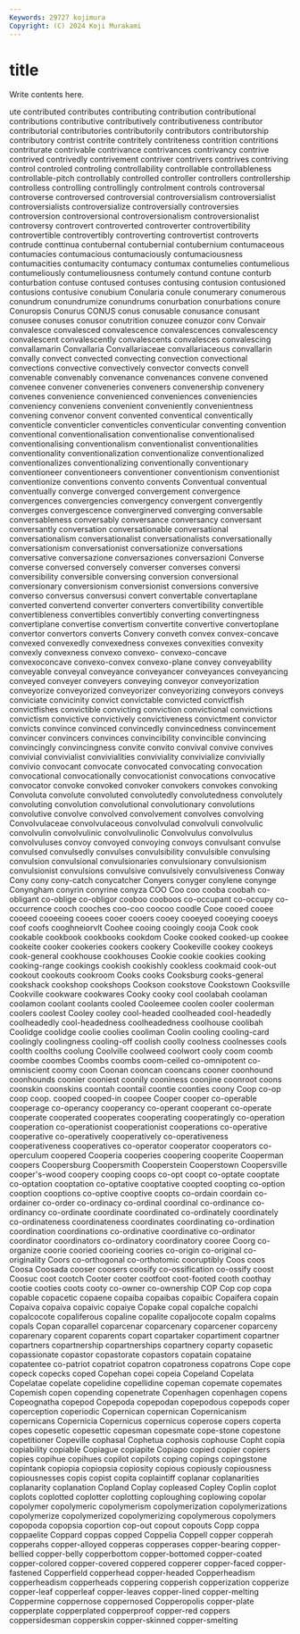 ```yaml
---
Keywords: 29727 kojimura
Copyright: (C) 2024 Koji Murakami
---
```


# title

Write contents here.



ute contributed contributes contributing contribution contributional contributions
contributive contributively contributiveness contributor contributorial contributories contributorily contributors contributorship contributory
contrist contrite contritely contriteness contrition contritions contriturate contrivable contrivance contrivances
contrivancy contrive contrived contrivedly contrivement contriver contrivers contrives contriving control
controled controling controllability controllable controllableness controllable-pitch controllably controlled controller controllers
controllership controlless controlling controllingly controlment controls controversal controverse controversed controversial
controversialism controversialist controversialists controversialize controversially controversies controversion controversional controversionalism controversionalist
controversy controvert controverted controverter controvertibility controvertible controvertibly controverting controvertist controverts
contrude conttinua contubernal contubernial contubernium contumaceous contumacies contumacious contumaciously contumaciousness
contumacities contumacity contumacy contumax contumelies contumelious contumeliously contumeliousness contumely contund
contune conturb conturbation contuse contused contuses contusing contusion contusioned contusions
contusive conubium Conularia conule conumerary conumerous conundrum conundrumize conundrums conurbation
conurbations conure Conuropsis Conurus CONUS conus conusable conusance conusant conusee
conuses conusor conutrition conuzee conuzor conv Convair convalesce convalesced convalescence
convalescences convalescency convalescent convalescently convalescents convalesces convalescing convallamarin Convallaria Convallariaceae
convallariaceous convallarin convally convect convected convecting convection convectional convections convective
convectively convector convects convell convenable convenably convenance convenances convene convened
convenee convener conveneries conveners convenership convenery convenes convenience convenienced conveniences
conveniencies conveniency conveniens convenient conveniently convenientness convening convenor convent convented
conventical conventically conventicle conventicler conventicles conventicular conventing convention conventional conventionalisation
conventionalise conventionalised conventionalising conventionalism conventionalist conventionalities conventionality conventionalization conventionalize conventionalized
conventionalizes conventionalizing conventionally conventionary conventioneer conventioneers conventioner conventionism conventionist conventionize
conventions convento convents Conventual conventual conventually converge converged convergement convergence
convergences convergencies convergency convergent convergently converges convergescence converginerved converging conversable
conversableness conversably conversance conversancy conversant conversantly conversation conversationable conversational conversationalism
conversationalist conversationalists conversationally conversationism conversationist conversationize conversations conversative conversazione conversaziones
conversazioni Converse converse conversed conversely converser converses conversi conversibility conversible
conversing conversion conversional conversionary conversionism conversionist conversions conversive converso conversus
conversusi convert convertable convertaplane converted convertend converter converters convertibility convertible
convertibleness convertibles convertibly converting convertingness convertiplane convertise convertism convertite convertive
convertoplane convertor convertors converts Convery conveth convex convex-concave convexed convexedly
convexedness convexes convexities convexity convexly convexness convexo convexo- convexo-concave convexoconcave
convexo-convex convexo-plane convey conveyability conveyable conveyal conveyance conveyancer conveyances conveyancing
conveyed conveyer conveyers conveying conveyor conveyorization conveyorize conveyorized conveyorizer conveyorizing
conveyors conveys conviciate convicinity convict convictable convicted convictfish convictfishes convictible
convicting conviction convictional convictions convictism convictive convictively convictiveness convictment convictor
convicts convince convinced convincedly convincedness convincement convincer convincers convinces convincibility
convincible convincing convincingly convincingness convite convito convival convive convives convivial
convivialist convivialities conviviality convivialize convivially convivio convocant convocate convocated convocating
convocation convocational convocationally convocationist convocations convocative convocator convoke convoked convoker
convokers convokes convoking Convoluta convolute convoluted convolutedly convolutedness convolutely convoluting
convolution convolutional convolutionary convolutions convolutive convolve convolved convolvement convolves convolving
Convolvulaceae convolvulaceous convolvulad convolvuli convolvulic convolvulin convolvulinic convolvulinolic Convolvulus convolvulus
convolvuluses convoy convoyed convoying convoys convulsant convulse convulsed convulsedly convulses
convulsibility convulsible convulsing convulsion convulsional convulsionaries convulsionary convulsionism convulsionist convulsions
convulsive convulsively convulsiveness Conway Cony cony cony-catch conycatcher Conyers conyger
conylene conynge Conyngham conyrin conyrine conyza COO Coo coo cooba
coobah co-obligant co-oblige co-obligor cooboo cooboos co-occupant co-occupy co-occurrence cooch
cooches coo-coo coocoo coodle Cooe cooed cooee cooeed cooeeing cooees
cooer cooers cooey cooeyed cooeying cooeys coof coofs cooghneiorvlt Coohee
cooing cooingly cooja Cook cook cookable cookbook cookbooks cookdom Cooke
cooked cooked-up cookee cookeite cooker cookeries cookers cookery Cookeville cookey
cookeys cook-general cookhouse cookhouses Cookie cookie cookies cooking cooking-range cookings
cookish cookishly cookless cookmaid cook-out cookout cookouts cookroom Cooks cooks
Cooksburg cooks-general cookshack cookshop cookshops Cookson cookstove Cookstown Cooksville Cookville
cookware cookwares Cooky cooky cool coolabah coolaman coolamon coolant coolants
cooled Cooleemee coolen cooler coolerman coolers coolest Cooley cooley cool-headed
coolheaded cool-headedly coolheadedly cool-headedness coolheadedness coolhouse coolibah Coolidge coolidge coolie
coolies cooliman Coolin cooling cooling-card coolingly coolingness cooling-off coolish coolly
coolness coolnesses cools coolth coolths coolung Coolville coolweed coolwort cooly
coom coomb coombe coombes Coombs coombs coom-ceiled co-omnipotent co-omniscient coomy
coon Coonan cooncan cooncans cooner coonhound coonhounds coonier cooniest coonily
cooniness coonjine coonroot coons coonskin coonskins coontah coontail coontie coonties
coony Coop co-op coop coop. cooped cooped-in coopee Cooper cooper
co-operable cooperage co-operancy cooperancy co-operant cooperant co-operate cooperate cooperated cooperates
cooperating cooperatingly co-operation cooperation co-operationist cooperationist cooperations co-operative cooperative co-operatively
cooperatively co-operativeness cooperativeness cooperatives co-operator cooperator cooperators co-operculum coopered Cooperia
cooperies coopering cooperite Cooperman coopers Coopersburg Coopersmith Cooperstein Cooperstown Coopersville
cooper's-wood coopery cooping coops co-opt coopt co-optate cooptate co-optation cooptation
co-optative cooptative coopted coopting co-option cooption cooptions co-optive cooptive coopts
co-ordain coordain co-ordainer co-order co-ordinacy co-ordinal coordinal co-ordinance co-ordinancy co-ordinate
coordinate coordinated co-ordinately coordinately co-ordinateness coordinateness coordinates coordinating co-ordination coordination
coordinations co-ordinative coordinative co-ordinator coordinator coordinators co-ordinatory coordinatory cooree Coorg
co-organize coorie cooried coorieing coories co-origin co-original co-originality Coors co-orthogonal
co-orthotomic cooruptibly Coos coos Coosa Coosada cooser coosers coosify co-ossification
co-ossify coost Coosuc coot cootch Cooter cooter cootfoot coot-footed cooth
coothay cootie cooties coots cooty co-owner co-ownership COP Cop cop
copa copable copacetic copaene copaiba copaibas copaibic Copaifera copain Copaiva
copaiva copaivic copaiye Copake copal copalche copalchi copalcocote copaliferous copaline
copalite copaljocote copalm copalms copals Copan coparallel coparcenar coparcenary coparcener
coparceny coparenary coparent coparents copart copartaker copartiment copartner copartners copartnership
copartnerships copartnery coparty copasetic copassionate copastor copastorate copastors copatain copataine
copatentee co-patriot copatriot copatron copatroness copatrons Cope cope copeck copecks
coped Copehan copei copeia Copeland Copelata Copelatae copelate copelidine copellidine
copeman copemate copemates Copemish copen copending copenetrate Copenhagen copenhagen copens
Copeognatha copepod Copepoda copepodan copepodous copepods coper coperception coperiodic Copernican
copernican Copernicanism copernicans Copernicia Copernicus copernicus coperose copers coperta copes
copesetic copesettic copesman copesmate cope-stone copestone copetitioner Copeville cophasal Cophetua
cophosis cophouse Copht copia copiability copiable Copiague copiapite Copiapo copied
copier copiers copies copihue copihues copilot copilots coping copings copingstone
copintank copiopia copiopsia copiosity copious copiously copiousness copiousnesses copis copist
copita coplaintiff coplanar coplanarities coplanarity coplanation Copland Coplay copleased Copley
Coplin coplot coplots coplotted coplotter coplotting coploughing coplowing copolar copolymer
copolymeric copolymerism copolymerization copolymerizations copolymerize copolymerized copolymerizing copolymerous copolymers copopoda
copopsia coportion cop-out copout copouts Copp coppa coppaelite Coppard coppas
copped Coppelia Coppell copper copperah copperahs copper-alloyed copperas copperases copper-bearing
copper-bellied copper-belly copperbottom copper-bottomed copper-coated copper-colored copper-covered coppered copperer copper-faced
copper-fastened Copperfield copperhead copper-headed Copperheadism copperheadism copperheads coppering copperish copperization
copperize copper-leaf copperleaf copper-leaves copper-lined copper-melting Coppermine coppernose coppernosed Copperopolis
copper-plate copperplate copperplated copperproof copper-red coppers coppersidesman copperskin copper-skinned copper-smelting
